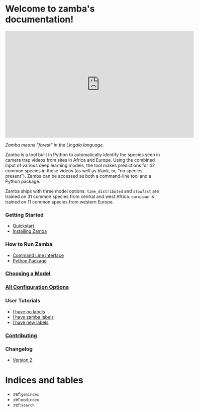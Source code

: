 Welcome to zamba's documentation!
=================================


<div class="embed-responsive embed-responsive-16by9" width=500>
    <iframe width=600 height=340 class="embed-responsive-item" src="https://s3.amazonaws.com/drivendata-public-assets/monkey-vid.mp4" frameborder="0" allowfullscreen=""></iframe>
</div>

*Zamba means "forest" in the Lingala language.*


Zamba is a tool built in Python to automatically identify the species seen
in camera trap videos from sites in Africa and Europe. Using the combined
input of various deep learning models, the tool makes predictions for 42
common species in these videos (as well as blank, or, "no species present").
Zamba can be accessed as both a command-line tool and a Python package.

Zamba ships with three model options. `time_distributed` and `slowfast` are 
trained on 31 common species from central and west Africa. `european` is trained 
on 11 common species from western Europe.

### Getting Started
- [Quickstart](quickstart.md)
- [Installing Zamba](install.md)

### How to Run Zamba
- [Command Line Interface](cli.md)
- [Python Package](py-package.md)

### [Choosing a Model](models.md)

### [All Configuration Options](configurations.md)

### User Tutorials
- [I have no labels]("no_labels.md")
- [I have zamba labels]("subset_labels.md")
- [I have new labels]("new_labels.md")

### [Contributing](contribute.md)

### Changelog
- [Version 2](v2_updates.md)

Indices and tables
==================
<!-- TODO: what is this supposed to do? fix><!-->

* :ref:`genindex`
* :ref:`modindex`
* :ref:`search`